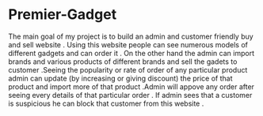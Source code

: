 # Premier-Gadget
The main goal of my project is to build an admin and customer friendly buy and sell website . Using this website people can see numerous models of different gadgets and can order it . On the other hand the admin can import brands and various products of different brands and sell the gadets to customer .Seeing the popularity or rate of order of any particular product admin can update (by increasing or giving discount) the price of that product and import more of that product .Admin will appove any order after seeing every details of that particular order . If admin sees that a customer is suspicious he can block that customer from this website .

